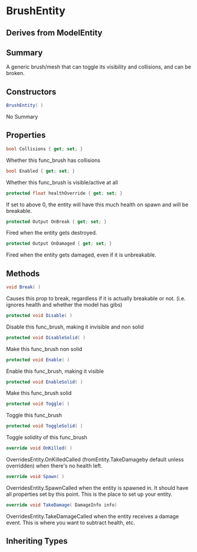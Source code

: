 # BrushEntity

## Derives from ModelEntity

## Summary

A generic brush/mesh that can toggle its visibility and collisions, and can be broken.
## Constructors

```c#
BrushEntity( ) 
```
No Summary
## Properties

```c#
bool Collisions { get; set; } 
```
Whether this func_brush has collisions
```c#
bool Enabled { get; set; } 
```
Whether this func_brush is visible/active at all
```c#
protected float healthOverride { get; set; } 
```
If set to above 0, the entity will have this much health on spawn and will be breakable.
```c#
protected Output OnBreak { get; set; } 
```
Fired when the entity gets destroyed.
```c#
protected Output OnDamaged { get; set; } 
```
Fired when the entity gets damaged, even if it is unbreakable.
## Methods

```c#
void Break( ) 
```
Causes this prop to break, regardless if it is actually breakable or not. (i.e. ignores health and whether the model has gibs)
```c#
protected void Disable( ) 
```
Disable this func_brush, making it invisible and non solid
```c#
protected void DisableSolid( ) 
```
Make this func_brush non solid
```c#
protected void Enable( ) 
```
Enable this func_brush, making it visible
```c#
protected void EnableSolid( ) 
```
Make this func_brush solid
```c#
protected void Toggle( ) 
```
Toggle this func_brush
```c#
protected void ToggleSolid( ) 
```
Toggle solidity of this func_brush
```c#
override void OnKilled( ) 
```
OverridesEntity.OnKilledCalled (fromEntity.TakeDamageby default unless overridden) when there's no health left.
```c#
override void Spawn( ) 
```
OverridesEntity.SpawnCalled when the entity is spawned in. It should have all properties set by this point.
This is the place to set up your entity.
```c#
override void TakeDamage( DamageInfo info) 
```
OverridesEntity.TakeDamageCalled when the entity receives a damage event. This is where you want to subtract health, etc.
## Inheriting Types

